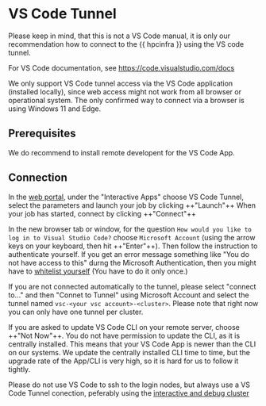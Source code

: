 # VS Code Tunnel

Please keep in mind, that this is not a VS Code manual,
it is only our recommendation how to connect to the {{ hpcinfra }} using the VS code tunnel. 

For VS Code documentation, see <https://code.visualstudio.com/docs>

We only support VS Code tunnel access via the VS Code application (installed locally),
since web access might not work from all browser or operational system.
The only confirmed way to connect via a browser is using Windows 11 and Edge. 

## Prerequisites

We do recommend to install remote developent for the VS Code App.


## Connection

In the [web portal](./web_portal.md), under the "Interactive Apps" choose VS Code Tunnel,
select the parameters and launch your job by clicking ++"Launch"++
When your job has started, connect by clicking ++"Connect"++

In the new browser tab or window, for the question
`How would you like to log in to Visual Studio Code?` choose `Microsoft Account` 
(using the arrow keys on your keyboard, then hit ++"Enter"++).
Then follow the instruction to authenticate yourself.
If you get an error message something like "You do not have access to this"
durng the Microsoft Authentication, then you might have to
[whitelist yourself](https://dictselfservice.ugent.be/index.php?page=requestform&form=deviceCodeAuth)
(You have to do it only once.)

If you are not connected automatically to the tunnel, please select "connect to..." and then
"Connet to Tunnel" using Microsoft Account and select the tunnel named `vsc-<your vsc account>-<cluster>`.
Please note that right now you can only have one tunnel per cluster.

If you are asked to update VS Code CLI on your remote server, choose ++"Not Now"++.
You do not have permission to update the CLI, as it is centrally installed.
This means that your VS Code App is newer than the CLI on our systems.
We update the centrally installed CLI time to time,
but the upgrade rate of the App/CLI is very high,
so it is hard for us to follow it tightly.

Please do not use VS Code to ssh to the login nodes,
but always use a VS Code Tunnel conection,
peferably using the [interactive and debug cluster](./interactive_debug.md) 

